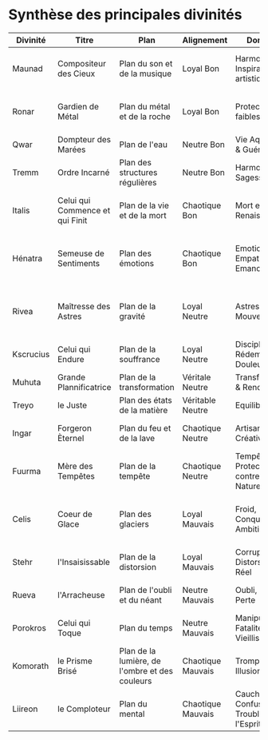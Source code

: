 # Synthèse des principales divinités

| Divinité | Titre | Plan | Alignement | Domaine | Symbole |
|-|-|-|-|-|-|
|Maunad|Compositeur des Cieux|Plan du son et de la musique|Loyal Bon|Harmonie & Inspiration artistique|Un tambour et trois étoiles|
|Ronar|Gardien de Métal|Plan du métal et de la roche|Loyal Bon|Protection des faibles|Une enclume devant une épée|
|Qwar|Dompteur des Marées|Plan de l'eau|Neutre Bon|Vie Aquatique & Guérison|Urne qui se verse|
|Tremm|Ordre Incarné|Plan des structures régulières|Neutre Bon|Harmonie et Sagesse|Triangle dans un cercle|
|Italis|Celui qui Commence et qui Finit|Plan de la vie et de la mort|Chaotique Bon|Mort et Renaissance|Une feuille verte et une feuille morte|
|Hénatra|Semeuse de Sentiments|Plan des émotions|Chaotique Bon|Emotions, Empathie, Emancipation|Cercle noir avec un contour arc-en-ciel|
|Rivea|Maîtresse des Astres|Plan de la gravité|Loyal Neutre|Astres, Cieux, Mouvement|Sphère entourée de quatre astres en orbite|
|Kscrucius|Celui qui Endure|Plan de la souffrance|Loyal Neutre|Discipline, Rédemption, Douleur|Trois clous parallèles|
|Muhuta|Grande Plannificatrice|Plan de la transformation|Véritale Neutre|Transformation & Renouveau|Spirale|
|Treyo|le Juste|Plan des états de la matière|Véritable Neutre|Equilibre|Trois traits|
|Ingar|Forgeron Èternel|Plan du feu et de la lave|Chaotique Neutre|Artisanat et Créativité|Marteau avec des flammes|
|Fuurma|Mère des Tempêtes|Plan de la tempête|Chaotique Neutre|Tempête, Protection contre la Nature|Éclair traversant un tore nuageux|
|Celis|Coeur de Glace|Plan des glaciers|Loyal Mauvais|Froid, Conquête, Ambition|Sceptre surmonté d'un flocon de neige|
|Stehr|l'Insaisissable|Plan de la distorsion|Loyal Mauvais|Corruption, Distorsion du Réel|Prisme triangulaire déformé|
|Rueva|l'Arracheuse|Plan de l'oubli et du néant|Neutre Mauvais|Oubli, Néant, Perte|Livre aux pages qui s'envolent|
|Porokros|Celui qui Toque|Plan du temps|Neutre Mauvais|Manipulation, Fatalité, Vieillissement|Pendule|
|Komorath|le Prisme Brisé|Plan de la lumière, de l'ombre et des couleurs|Chaotique Mauvais|Tromperie, Illusion, Art|Prisme Brisé|
|Liireon|le Comploteur|Plan du mental|Chaotique Mauvais|Cauchemars, Confusion, Troubles de l'Esprit|Croix dans une spirale|
